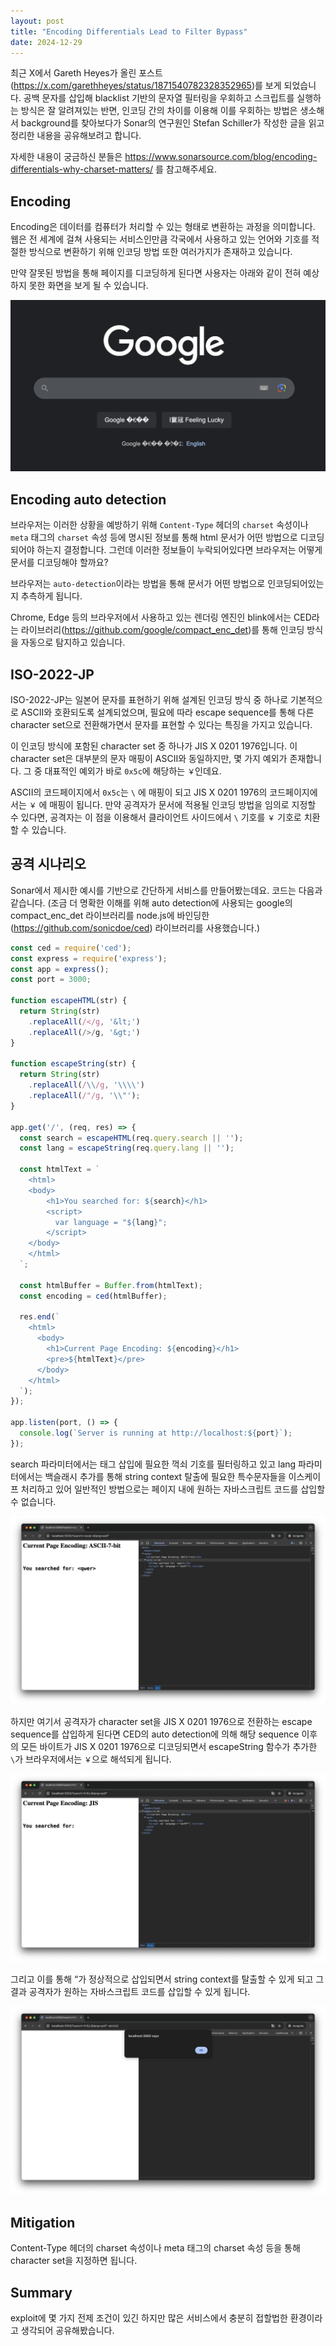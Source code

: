 ```yaml
---
layout: post
title: "Encoding Differentials Lead to Filter Bypass"
date: 2024-12-29
---
```


최근 X에서 Gareth Heyes가 올린 포스트(https://x.com/garethheyes/status/1871540782328352965)를 보게 되었습니다. 공백 문자를 삽입해 blacklist 기반의 문자열 필터링을 우회하고 스크립트를 실행하는 방식은 잘 알려져있는 반면, 인코딩 간의 차이를 이용해 이를 우회하는 방법은 생소해서 background를 찾아보다가 Sonar의 연구원인 Stefan Schiller가 작성한 글을 읽고 정리한 내용을 공유해보려고 합니다.

자세한 내용이 궁금하신 분들은 https://www.sonarsource.com/blog/encoding-differentials-why-charset-matters/ 를 참고해주세요.

## Encoding
Encoding은 데이터를 컴퓨터가 처리할 수 있는 형태로 변환하는 과정을 의미합니다. 웹은 전 세계에 걸쳐 사용되는 서비스인만큼 각국에서 사용하고 있는 언어와 기호를 적절한 방식으로 변환하기 위해 인코딩 방법 또한 여러가지가 존재하고 있습니다.

만약 잘못된 방법을 통해 페이지를 디코딩하게 된다면 사용자는 아래와 같이 전혀 예상하지 못한 화면을 보게 될 수 있습니다.

![](/assets/images/241229_wrong_encoding_google.png)

## Encoding auto detection
브라우저는 이러한 상황을 예방하기 위해 `Content-Type` 헤더의 `charset` 속성이나 `meta` 태그의 `charset` 속성 등에 명시된 정보를 통해 html 문서가 어떤 방법으로 디코딩 되어야 하는지 결정합니다. 그런데 이러한 정보들이 누락되어있다면 브라우저는 어떻게 문서를 디코딩해야 할까요?

브라우저는 `auto-detection`이라는 방법을 통해 문서가 어떤 방법으로 인코딩되어있는지 추측하게 됩니다.

Chrome, Edge 등의 브라우저에서 사용하고 있는 렌더링 엔진인 blink에서는 CED라는 라이브러리(https://github.com/google/compact_enc_det)를 통해 인코딩 방식을 자동으로 탐지하고 있습니다. 

## ISO-2022-JP
ISO-2022-JP는 일본어 문자를 표현하기 위해 설계된 인코딩 방식 중 하나로 기본적으로 ASCII와 호환되도록 설계되었으며, 필요에 따라 escape sequence를 통해 다른 character set으로 전환해가면서 문자를 표현할 수 있다는 특징을 가지고 있습니다.

이 인코딩 방식에 포함된 character set 중 하나가 JIS X 0201 1976입니다. 이 character set은 대부분의 문자 매핑이 ASCII와 동일하지만, 몇 가지 예외가 존재합니다. 그 중 대표적인 예외가 바로 `0x5c`에 해당하는 `￥`인데요.

ASCII의 코드페이지에서 `0x5c`는 `\` 에 매핑이 되고 JIS X 0201 1976의 코드페이지에서는 `￥` 에 매핑이 됩니다. 만약 공격자가 문서에 적용될 인코딩 방법을 임의로 지정할 수 있다면, 공격자는 이 점을 이용해서 클라이언트 사이드에서 `\` 기호를 `￥` 기호로 치환할 수 있습니다.

## 공격 시나리오
Sonar에서 제시한 예시를 기반으로 간단하게 서비스를 만들어봤는데요. 코드는 다음과 같습니다. (조금 더 명확한 이해를 위해 auto detection에 사용되는 google의 compact_enc_det 라이브러리를 node.js에 바인딩한 (https://github.com/sonicdoe/ced) 라이브러리를 사용했습니다.)

```javascript
const ced = require('ced');
const express = require('express');
const app = express();
const port = 3000;

function escapeHTML(str) {
  return String(str)
    .replaceAll(/</g, '&lt;')
    .replaceAll(/>/g, '&gt;')
}

function escapeString(str) {
  return String(str)
    .replaceAll(/\\/g, '\\\\')
    .replaceAll(/"/g, '\\"');
}

app.get('/', (req, res) => {
  const search = escapeHTML(req.query.search || '');
  const lang = escapeString(req.query.lang || '');

  const htmlText = `
    <html>
    <body>
        <h1>You searched for: ${search}</h1>
        <script>
          var language = "${lang}";
        </script>
    </body>
    </html>
  `;

  const htmlBuffer = Buffer.from(htmlText);
  const encoding = ced(htmlBuffer);

  res.end(`
    <html>
      <body>
        <h1>Current Page Encoding: ${encoding}</h1>
        <pre>${htmlText}</pre>
      </body>
    </html>
  `);
});

app.listen(port, () => {
  console.log(`Server is running at http://localhost:${port}`);
});
```

search 파라미터에서는 태그 삽입에 필요한 꺽쇠 기호를 필터링하고 있고 lang 파라미터에서는 백슬래시 추가를 통해 string context 탈출에 필요한 특수문자들을 이스케이프 처리하고 있어 일반적인 방법으로는 페이지 내에 원하는 자바스크립트 코드를 삽입할 수 없습니다.

![](/assets/images/241229_filtered.png)

하지만 여기서 공격자가 character set을 JIS X 0201 1976으로 전환하는 escape sequence를 삽입하게 된다면 CED의 auto detection에 의해 해당 sequence 이후의 모든 바이트가 JIS X 0201 1976으로 디코딩되면서 escapeString 함수가 추가한 `\`가 브라우저에서는 `￥`으로 해석되게 됩니다.

![](/assets/images/241229_encoding_differential.png)

그리고 이를 통해 “가 정상적으로 삽입되면서 string context를 탈출할 수 있게 되고 그 결과 공격자가 원하는 자바스크립트 코드를 삽입할 수 있게 됩니다.

![](/assets/images/241229_bypass.png)

## Mitigation
Content-Type 헤더의 charset 속성이나 meta 태그의 charset 속성 등을 통해 character set을 지정하면 됩니다.

## Summary
exploit에 몇 가지 전제 조건이 있긴 하지만 많은 서비스에서 충분히 접할법한 환경이라고 생각되어 공유해봤습니다. 
